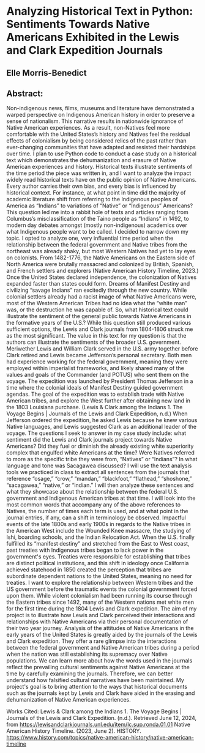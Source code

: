 # Analyzing Historical Text in Python: Sentiments Towards Native Americans Exhibited in the Lewis and Clark Expedition Journals
## Elle Morris-Benedict
## Abstract:
  Non-indigenous news, films, museums and literature have demonstrated a warped perspective on Indigenous American history in order to preserve a sense of nationalism. This narrative results in nationwide ignorance of Native American experiences. As a result, non-Natives feel more comfortable with the United States’s history and Natives feel the residual effects of colonialism by being considered relics of the past rather than ever-changing communities that have adapted and resisted their hardships over time. I plan to use Python code to conduct a case study on a historical text which demonstrates the dehumanization and erasure of Native American experiences and history.
  Historical texts illustrate sentiments of the time period the piece was written in, and I want to analyze the impact widely read historical texts have on the public opinion of Native Americans. Every author carries their own bias, and every bias is influenced by historical context. For instance, at what point in time did the majority of academic literature shift from referring to the Indigenous peoples of America as “Indians” to variations of “Native” or “Indigenous” Americans? This question led me into a rabbit hole of texts and articles ranging from Columbus’s misclassification of the Taino people as “Indians” in 1492, to modern day debates amongst (mostly non-indigenous) academics over what Indigenous people want to be called. I decided to narrow down my topic. I opted to analyze one, very influential time period when the relationship between the federal government and Native tribes from the northeast was already shaky, but most Western Natives had yet to lay eyes on colonists. From 1482-1776, the Native Americans on the Eastern side of North America were brutally massacred and colonized by British, Spanish, and French settlers and explorers (Native American History Timeline, 2023.) Once the United States declared independence, the colonization of Natives expanded faster than states could form. Dreams of Manifest Destiny and civilizing “savage Indians” ran excitedly through the new country. While colonial settlers already had a racist image of what Native Americans were, most of the Western American Tribes had no idea what the “white man” was, or the destruction he was capable of. 
  So, what historical text could illustrate the sentiment of the general public towards Native Americans in the formative years of the U.S.? While this question still produced various sufficient options, the Lewis and Clark journals from 1804-1806 struck me as the most significant. The value in this text for my question is that the authors can illustrate the sentiments of the broader U.S. government. Meriwether Lewis and William Clark served in the U.S. army together before Clark retired and Lewis became Jefferson’s personal secretary. Both men had experience working for the federal government, meaning they were employed within imperialist frameworks, and likely shared many of the values and goals of the Commander (and POTUS) who sent them on the voyage. The expedition was launched by President Thomas Jefferson in a time where the colonial ideals of Manifest Destiny guided government agendas. The goal of the expedition was to establish trade with Native American tribes, and explore the West further after obtaining new land in the 1803 Louisiana purchase. (Lewis & Clark among the Indians 1. The Voyage Begins | Journals of the Lewis and Clark Expedition, n.d.) When Jefferson ordered the expedition, he asked Lewis because he knew various Native languages, and Lewis suggested Clark as an additional leader of the voyage.
  The questions I seek to answer in my case study include: what sentiment did the Lewis and Clark journals project towards Native Americans? Did they fuel or diminish the already existing white superiority complex that engulfed white Americans at the time? Were Natives referred to more as the specific tribe they were from, “Natives” or “Indians”? In what language and tone was Sacagawea discussed? I will use the text analysis tools we practiced in class to extract all sentences from the journals that reference “osage,” “crow,” “mandan,” “blackfoot,” “flathead,” “shoshone,” “sacagawea,” “native,” or “indian.” I will then analyze these sentences and what they showcase about the relationship between the federal U.S. government and Indigenous American tribes at that time. I will look into the most common words that accompany any of the above references to Natives, the number of times each term is used, and at what point in the journal entries, if any, can a shift in terminology be observed.
  Impactful events of the late 1800s and early 1900s in regards to the Native tribes in the American West include the Wounded Knee massacre, the studying of Ishi, boarding schools, and the Indian Relocation Act. When the U.S. finally fulfilled its “manifest destiny” and stretched from the East to West coast, past treaties with Indigenous tribes began to lack power in the government's eyes. Treaties were responsible for establishing that tribes are distinct political institutions, and this shift in ideology once California achieved statehood in 1850 created the perception that tribes are subordinate dependent nations to the United States, meaning no need for treaties. I want to explore the relationship between Western tribes and the US government before the traumatic events the colonial government forced upon them. While violent colonialism had been running its course through the Eastern tribes since 1492, many of the Western nations met white men for the first time during the 1804 Lewis and Clark expedition. The aim of my project is to illustrate how Lewis and Clark perceived their interactions and relationships with Native Americans via their personal documentation of their two year journey.
  Analysis of the attitudes of Native Americans in the early years of the United States is greatly aided by the journals of the Lewis and Clark expedition. They offer a rare glimpse into the  interactions between the federal government and Native American tribes during a period when the nation was still establishing its supremacy over Native populations. We can learn more about how the words used in the journals reflect the prevailing cultural sentiments against Native Americans at the time by carefully examining the journals. Therefore, we can better understand how falsified cultural narratives have been maintained. My project's goal is to bring attention to the ways that historical documents such as the journals kept by Lewis and Clark have aided in the erasing and dehumanization of Native American experiences.

Works Cited:
Lewis & Clark among the Indians 1. The Voyage Begins | Journals of the Lewis and Clark Expedition. (n.d.). Retrieved June 12, 2024, from https://lewisandclarkjournals.unl.edu/item/lc.sup.ronda.01.01
Native American History Timeline. (2023, June 2). HISTORY. https://www.history.com/topics/native-american-history/native-american-timeline
